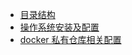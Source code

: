 
* [目录结构](mulujiegou.md)
* [操作系统安装及配置](caozuoxitonganzuangjipeizhi.md)
* [docker 私有仓库相关配置](docker-私有仓库相关配置.md)



